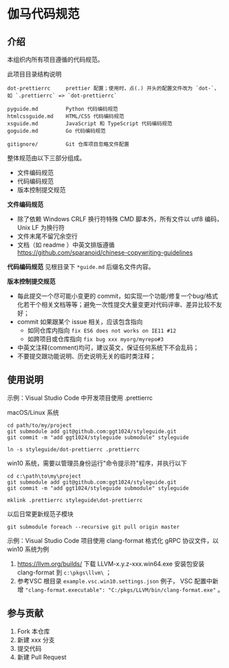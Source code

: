 # 伽马代码规范

## 介绍

本组织内所有项目遵循的代码规范。

此项目目录结构说明

    dot-prettierrc     prettier 配置；使用时，点(.) 开头的配置文件改为 `dot-`，如 `.prettierrc` => `dot-prettierrc`

    pyguide.md         Python 代码编码规范
    htmlcssguide.md    HTML/CSS 代码编码规范
    xsguide.md         JavaScript 和 TypeScript 代码编码规范
    goguide.md         Go 代码编码规范

    gitignore/         Git 仓库项目忽略文件配置


整体规范由以下三部分组成。
 - 文件编码规范
 - 代码编码规范
 - 版本控制提交规范


**文件编码规范**
- 除了依赖 Windows CRLF 换行符特殊 CMD 脚本外，所有文件以 utf8 编码，Unix LF 为换行符
- 文件末尾不留冗余空行
- 文档（如 readme ）中英文排版遵循 https://github.com/sparanoid/chinese-copywriting-guidelines


**代码编码规范**
见根目录下 `*guide.md` 后缀名文件内容。


**版本控制提交规范**

- 每此提交一个尽可能小变更的 commit，如实现一个功能/修复一个bug/格式化若干个相关文档等等；避免一次性提交大量变更对代码评审、差异比较不友好；
- commit 如果跟某个 issue 相关，应该包含指向
  - 如同仓库内指向 `fix ES6 does not works on IE11 #12`
  - 如跨项目或仓库指向 `fix bug xxx myorg/myrepo#3` 
- 中英文注释(comment)均可，建议英文，保证任何系统下不会乱码；
- 不要提交跟功能说明、历史说明无关的临时类注释；


## 使用说明

示例：Visual Studio Code 中开发项目使用 .prettierrc

macOS/Linux 系统

    cd path/to/my/project
    git submodule add git@github.com:ggt1024/styleguide.git
    git commit -m "add ggt1024/styleguide submodule" styleguide
        
    ln -s styleguide/dot-prettierrc .prettierrc


win10 系统，需要以管理员身份运行"命令提示符"程序，并执行以下

    cd c:\path\to\my\project
    git submodule add git@github.com:ggt1024/styleguide.git
    git commit -m "add ggt1024/styleguide submodule" styleguide

    mklink .prettierrc styleguide\dot-prettierrc


以后日常更新规范子模块

    git submodule foreach --recursive git pull origin master


示例：Visual Studio Code 项目使用 clang-format 格式化 gRPC 协议文件，以 win10 系统为例
1. https://llvm.org/builds/ 下载 LLVM-x.y.z-xxx.win64.exe 安装包安装 clang-format 到 `c:\pkgs\llvm\` ；
2. 参考VSC 根目录 `example.vsc.win10.settings.json` 例子， VSC 配置中新增 `"clang-format.executable": "C:/pkgs/LLVM/bin/clang-format.exe"` 。


## 参与贡献

1.  Fork 本仓库
2.  新建 xxx 分支
3.  提交代码
4.  新建 Pull Request
